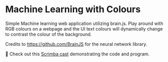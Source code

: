 # Machine Learning with Colours

Simple Machine learning web application utilizing brain.js. 
Play around with RGB colours on a webpage and the UI text colours will dynamically change to contrast the colour of the background.

Credits to https://github.com/BrainJS for the neural network library.

🤖 Check out this [Scrimba cast](https://scrimba.com/p/pxwbqS5/cbWDymh4) demonstrating the code and program.


